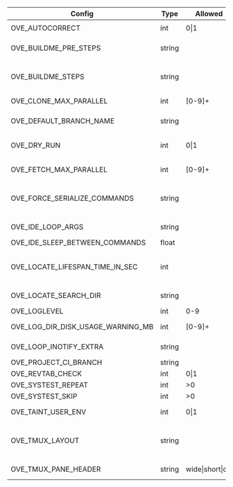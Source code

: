 | Config                              | Type      | Allowed  | Affect                                  | Description                                                                        | Default value
|-|-|-|-|-|-|
|                                     |           |
| OVE_AUTOCORRECT                     | int      | 0\|1      | all                                    | auto correct commands                                                              | 0                                         |
| OVE_BUILDME_PRE_STEPS               | string   |           | buildme buildme-parallel               | project step(s) to run without build order considerations                          | bootstrap                                 |
| OVE_BUILDME_STEPS                   | string   |           | buildme buildme-parallel               | project step(s) to run                                                             | configure build install                   |
| OVE_CLONE_MAX_PARALLEL              | int      | [0-9]+    | fetch                                  | max number of 'git clone' to run in parallel                                       | 0                                         |
| OVE_DEFAULT_BRANCH_NAME             | string   |           | add-repo unittest                      | default branch name                                                                | main                                      |
| OVE_DRY_RUN                         | int      | 0\|1      | all-build-commands systest             | dry-run                                                                            | 0                                         |
| OVE_FETCH_MAX_PARALLEL              | int      | [0-9]+    | fetch                                  | max number of 'git fetch' to run in parallel                                       | 0                                         |
| OVE_FORCE_SERIALIZE_COMMANDS        | string   |           | all-parallel-build-commands            | force OVE to serialize one or more project steps                                   |                                           |
| OVE_IDE_LOOP_ARGS                   | string   |           | ide                                    | semi-colon separated list of arguments to 'ove-loop' to launch                     | 3600 0 0 fetch60 1 0 ahead3600 0 0 news   |
| OVE_IDE_SLEEP_BETWEEN_COMMANDS      | float    |           | ide                                    | sleep between each command                                                         | 0.5                                       |
| OVE_LOCATE_LIFESPAN_TIME_IN_SEC     | int      |           | cd forowel locate locate-all refresh   | local OVE workspace cache lifespan                                                 | 86400                                     |
| OVE_LOCATE_SEARCH_DIR               | string   |           | locate                                 | where to search for OVE workspaces (only if 'locate' is unavailable)               | ${HOME}                                   |
| OVE_LOGLEVEL                        | int      | 0-9       | all                                    | set a specific log level                                                           | 1                                         |
| OVE_LOG_DIR_DISK_USAGE_WARNING_MB   | int      | [0-9]+    | all                                    | threshold when logs take too much space                                            | 100                                       |
| OVE_LOOP_INOTIFY_EXTRA              | string   |           | loop                                   | semi-colon separated list of additional files/directories to watch using inotify   |                                           |
| OVE_PROJECT_CI_BRANCH               | string   |           | log                                    | branch to use for 'ove log'                                                        | origin/${OVE_DEFAULT_BRANCH_NAME}         |
| OVE_REVTAB_CHECK                    | int      | 0\|1      | all                                    | keep repos in-sync with 'revtab'                                                   | 1                                         |
| OVE_SYSTEST_REPEAT                  | int      | >0        | systest                                | repeat tests                                                                       | 1                                         |
| OVE_SYSTEST_SKIP                    | int      | >0        | systest                                | skip every nth test                                                                | 1                                         |
| OVE_TAINT_USER_ENV                  | int      | 0\|1      | user's env                             | taint user's PATH/LD_LIBRARY_PATH/PKG_CONFIG                                       | 1                                         |
| OVE_TMUX_LAYOUT                     | string   |           | less-lastlog loop run tail-lastlog     | tmux layout to use when launching new panes                                        | tiled                                     |
| OVE_TMUX_PANE_HEADER                | string   | wide\|short\|off   | fzf loop run                           | header style for tmux panes                                                        | short
